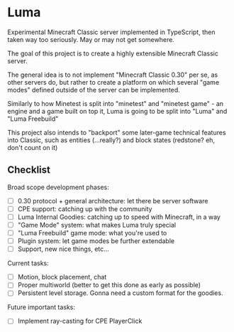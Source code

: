 # Luma
Experimental Minecraft Classic server implemented in TypeScript, then taken way too seriously. May or may not get somewhere.

The goal of this project is to create a highly extensible Minecraft Classic server.

The general idea is to not implement "Minecraft Classic 0.30" per se, as other servers do, but rather to create a platform on which several "game modes" defined outside of the server can be implemented. 

Similarly to how Minetest is split into "minetest" and "minetest game" - an engine and a game built on top it, Luma is going to be split into "Luma" and "Luma Freebuild"

This project also intends to "backport" some later-game technical features into Classic, such as entities (...really?) and block states (redstone? eh, don't count on it)

## Checklist

Broad scope development phases:
- [ ] 0.30 protocol + general architecture: let there be server software
- [ ] CPE support: catching up with the community
- [ ] Luma Internal Goodies: catching up to speed with Minecraft, in a way
- [ ] "Game Mode" system: what makes Luma truly special
- [ ] "Luma Freebuild" game mode: what you're used to
- [ ] Plugin system: let game modes be further extendable
- [ ] Support, new nice things, etc...

Current tasks:
- [ ] Motion, block placement, chat
- [ ] Proper multiworld (better to get this done as early as possible)
- [ ] Persistent level storage. Gonna need a custom format for the goodies.

Future important tasks:
- [ ] Implement ray-casting for CPE PlayerClick